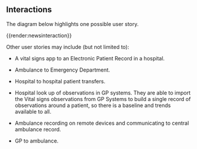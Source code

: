 ## Interactions

The diagram below highlights one possible user story.

{{render:newsinteraction}}


Other user stories may include (but not limited to):

- A vital signs app to an Electronic Patient Record in a hospital.

- Ambulance to Emergency Department.

- Hospital to hospital patient transfers.

- Hospital look up of observations in GP systems. They are able to import the Vital signs observations from GP Systems to build a single record of observations around a patient, so there is a baseline and trends available to all. 

- Ambulance recording on remote devices and communicating to central ambulance record.

- GP to ambulance.